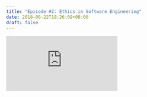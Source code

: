 ```yaml
---
title: "Episode #2: Ethics in Software Engineering"
date: 2018-08-22T18:26:09+08:00
draft: false
---
```


<div class="iframe-container">
<iframe class="video" src="https://www.youtube.com/embed/e-ax_MfHDzc?rel=0&amp;showinfo=0" frameborder="0" allow="autoplay; encrypted-media" allowfullscreen></iframe>
</div>
